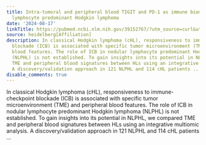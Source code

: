 ```yaml
---
title: Intra-tumoral and peripheral blood TIGIT and PD-1 as immune biomarkers in nodular
  lymphocyte predominant Hodgkin lymphoma
date: '2024-08-17'
linkTitle: https://pubmed.ncbi.nlm.nih.gov/39152767/?utm_source=curl&utm_medium=rss&utm_campaign=pubmed-2&utm_content=1FakS-2QOkCT8HsMOQP1bCRQ4YzyumYOmxmF0moLsQ3dFB1E9V&fc=20220326224207&ff=20240817183523&v=2.18.0.post9+e462414
source: heidelberg[Affiliation]
description: In classical Hodgkin lymphoma (cHL), responsiveness to immune-checkpoint
  blockade (ICB) is associated with specific tumor microenvironment (TME) and peripheral
  blood features. The role of ICB in nodular lymphocyte predominant Hodgkin lymphoma
  (NLPHL) is not established. To gain insights into its potential in NLPHL, we compared
  TME and peripheral blood signatures between HLs using an integrative multiomic analysis.
  A discovery/validation approach in 121 NLPHL and 114 cHL patients ...
disable_comments: true
---
```

In classical Hodgkin lymphoma (cHL), responsiveness to immune-checkpoint blockade (ICB) is associated with specific tumor microenvironment (TME) and peripheral blood features. The role of ICB in nodular lymphocyte predominant Hodgkin lymphoma (NLPHL) is not established. To gain insights into its potential in NLPHL, we compared TME and peripheral blood signatures between HLs using an integrative multiomic analysis. A discovery/validation approach in 121 NLPHL and 114 cHL patients ...